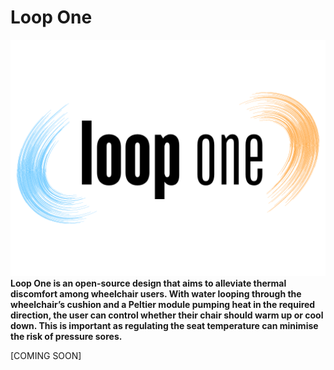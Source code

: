 # Loop One
![LoopOne_Logo](/assets/images/loopone-logo.png)
**Loop One is an open-source design that aims to alleviate thermal discomfort among wheelchair users. With water looping through the wheelchair’s cushion and a Peltier module pumping heat in the required direction, the user can control whether their chair should warm up or cool down. This is important as regulating the seat temperature can minimise the risk of pressure sores.**

[COMING SOON]
